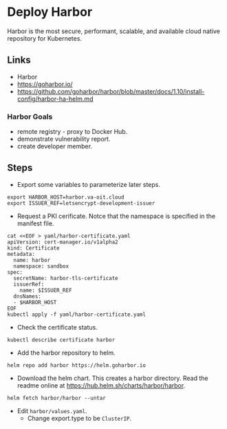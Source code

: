 # Deploy Harbor

Harbor is the most secure, performant, scalable, and available cloud native repository for Kubernetes.

## Links

* Harbor
 * https://goharbor.io/
 * https://github.com/goharbor/harbor/blob/master/docs/1.10/install-config/harbor-ha-helm.md

### Harbor Goals

* remote registry - proxy to Docker Hub.
* demonstrate vulnerability report.
* create developer member.

## Steps

* Export some variables to parameterize later steps.

```
export HARBOR_HOST=harbor.va-oit.cloud
export ISSUER_REF=letsencrypt-development-issuer
```

* Request a PKI cerificate. Notce that the namespace is specified in the manifest file.

```
cat <<EOF > yaml/harbor-certificate.yaml
apiVersion: cert-manager.io/v1alpha2
kind: Certificate
metadata:
  name: harbor
  namespace: sandbox
spec:
  secretName: harbor-tls-certificate
  issuerRef:
    name: $ISSUER_REF
  dnsNames:
  - $HARBOR_HOST
EOF
kubectl apply -f yaml/harbor-certificate.yaml
```

* Check the certificate status.

```
kubectl describe certificate harbor
```

* Add the harbor repository to helm.

```
helm repo add harbor https://helm.goharbor.io
```

* Download the helm chart. This creates a harbor directory. Read the readme online at https://hub.helm.sh/charts/harbor/harbor.

```
helm fetch harbor/harbor --untar
```

* Edit `harbor/values.yaml`.
    * Change export.type to be `ClusterIP`.